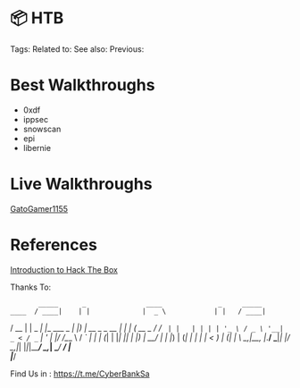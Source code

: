 # 📦 HTB

Tags: 
Related to: 
See also: 
Previous:

# Best Walkthroughs

- 0xdf
- ippsec
- snowscan
- epi
- libernie

# Live Walkthroughs

[GatoGamer1155](https://gatogamer1155.github.io/)

# References

[Introduction to Hack The Box](https://help.hackthebox.com/en/articles/5185158-introduction-to-hack-the-box)


Thanks To:

           _____      _               ____              _     _____       
    ____  / ____|    | |             |  _ \            | |   / ____|      
   / __ \| |    _   _| |__   ___ _ __| |_) | __ _ _ __ | | _| (___   __ _ 
  / / _` | |   | | | | '_ \ / _ \ '__|  _ < / _` | '_ \| |/ /\___ \ / _` |
 | | (_| | |___| |_| | |_) |  __/ |  | |_) | (_| | | | |   < ____) | (_| |
  \ \__,_|\_____\__, |_.__/ \___|_|  |____/ \__,_|_| |_|_|\_\_____/ \__,_|
   \____/        __/ |                                                    
                |___/                                                     


Find Us in : https://t.me/CyberBankSa